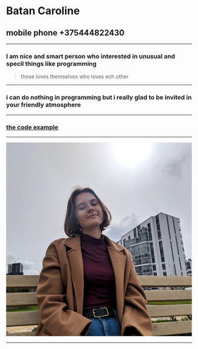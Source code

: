 # Batan Caroline

## mobile phone +375444822430
---

### I am nice and smart person who interested in unusual and specil things like programming

>those loves themselves who loves ech other
***
### i can do nothing in programming but i really glad to be invited in your friendly atmosphere
***

### [the code example](https://habr.com/ru/company/vdsina/blog/563432/)
***
![My photo](/images/hero.jpg 'Ja')
***


